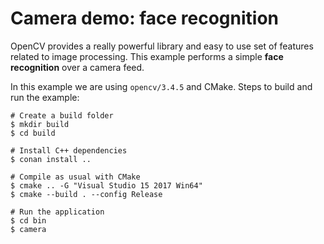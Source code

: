 Camera demo: face recognition
=============================

OpenCV provides a really powerful library and easy to use set of features
related to image processing. This example performs a simple **face recognition**
over a camera feed.

In this example we are using `opencv/3.4.5` and CMake.
Steps to build and run the example:

```
# Create a build folder
$ mkdir build
$ cd build

# Install C++ dependencies
$ conan install ..

# Compile as usual with CMake
$ cmake .. -G "Visual Studio 15 2017 Win64"
$ cmake --build . --config Release

# Run the application
$ cd bin
$ camera
```
